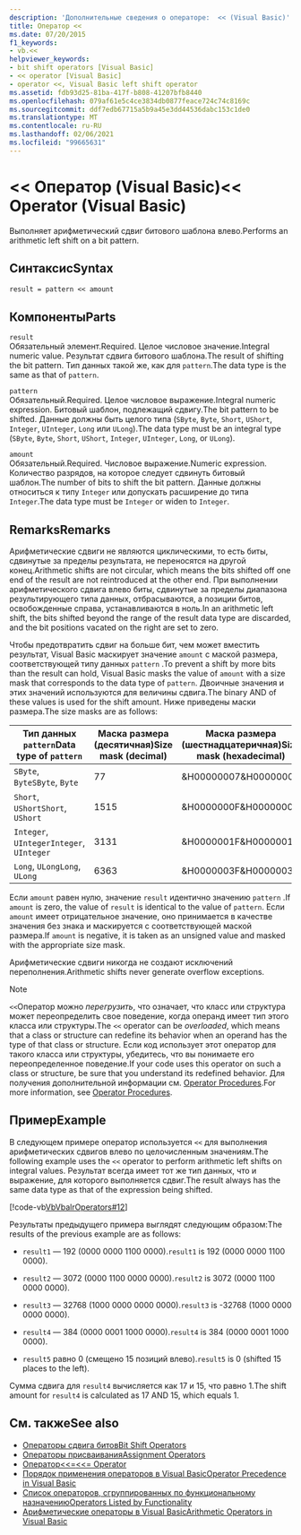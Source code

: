 ```yaml
---
description: 'Дополнительные сведения о операторе:  << (Visual Basic)'
title: Оператор <<
ms.date: 07/20/2015
f1_keywords:
- vb.<<
helpviewer_keywords:
- bit shift operators [Visual Basic]
- << operator [Visual Basic]
- operator <<, Visual Basic left shift operator
ms.assetid: fdb93d25-81ba-417f-b808-41207bfb8440
ms.openlocfilehash: 079af61e5c4ce3834db0877feace724c74c8169c
ms.sourcegitcommit: ddf7edb67715a5b9a45e3dd44536dabc153c1de0
ms.translationtype: MT
ms.contentlocale: ru-RU
ms.lasthandoff: 02/06/2021
ms.locfileid: "99665631"
---
```

# <a name="-operator-visual-basic"></a><span data-ttu-id="3bbcd-103">\<\< Оператор (Visual Basic)</span><span class="sxs-lookup"><span data-stu-id="3bbcd-103">\<\< Operator (Visual Basic)</span></span>

<span data-ttu-id="3bbcd-104">Выполняет арифметический сдвиг битового шаблона влево.</span><span class="sxs-lookup"><span data-stu-id="3bbcd-104">Performs an arithmetic left shift on a bit pattern.</span></span>  
  
## <a name="syntax"></a><span data-ttu-id="3bbcd-105">Синтаксис</span><span class="sxs-lookup"><span data-stu-id="3bbcd-105">Syntax</span></span>  
  
```vb  
result = pattern << amount  
```  
  
## <a name="parts"></a><span data-ttu-id="3bbcd-106">Компоненты</span><span class="sxs-lookup"><span data-stu-id="3bbcd-106">Parts</span></span>  

 `result`  
 <span data-ttu-id="3bbcd-107">Обязательный элемент.</span><span class="sxs-lookup"><span data-stu-id="3bbcd-107">Required.</span></span> <span data-ttu-id="3bbcd-108">Целое числовое значение.</span><span class="sxs-lookup"><span data-stu-id="3bbcd-108">Integral numeric value.</span></span> <span data-ttu-id="3bbcd-109">Результат сдвига битового шаблона.</span><span class="sxs-lookup"><span data-stu-id="3bbcd-109">The result of shifting the bit pattern.</span></span> <span data-ttu-id="3bbcd-110">Тип данных такой же, как для `pattern`.</span><span class="sxs-lookup"><span data-stu-id="3bbcd-110">The data type is the same as that of `pattern`.</span></span>  
  
 `pattern`  
 <span data-ttu-id="3bbcd-111">Обязательный.</span><span class="sxs-lookup"><span data-stu-id="3bbcd-111">Required.</span></span> <span data-ttu-id="3bbcd-112">Целое числовое выражение.</span><span class="sxs-lookup"><span data-stu-id="3bbcd-112">Integral numeric expression.</span></span> <span data-ttu-id="3bbcd-113">Битовый шаблон, подлежащий сдвигу.</span><span class="sxs-lookup"><span data-stu-id="3bbcd-113">The bit pattern to be shifted.</span></span> <span data-ttu-id="3bbcd-114">Данные должны быть целого типа (`SByte`, `Byte`, `Short`, `UShort`, `Integer`, `UInteger`, `Long` или `ULong`).</span><span class="sxs-lookup"><span data-stu-id="3bbcd-114">The data type must be an integral type (`SByte`, `Byte`, `Short`, `UShort`, `Integer`, `UInteger`, `Long`, or `ULong`).</span></span>  
  
 `amount`  
 <span data-ttu-id="3bbcd-115">Обязательный.</span><span class="sxs-lookup"><span data-stu-id="3bbcd-115">Required.</span></span> <span data-ttu-id="3bbcd-116">Числовое выражение.</span><span class="sxs-lookup"><span data-stu-id="3bbcd-116">Numeric expression.</span></span> <span data-ttu-id="3bbcd-117">Количество разрядов, на которое следует сдвинуть битовый шаблон.</span><span class="sxs-lookup"><span data-stu-id="3bbcd-117">The number of bits to shift the bit pattern.</span></span> <span data-ttu-id="3bbcd-118">Данные должны относиться к типу `Integer` или допускать расширение до типа `Integer`.</span><span class="sxs-lookup"><span data-stu-id="3bbcd-118">The data type must be `Integer` or widen to `Integer`.</span></span>  
  
## <a name="remarks"></a><span data-ttu-id="3bbcd-119">Remarks</span><span class="sxs-lookup"><span data-stu-id="3bbcd-119">Remarks</span></span>  

 <span data-ttu-id="3bbcd-120">Арифметические сдвиги не являются циклическими, то есть биты, сдвинутые за пределы результата, не переносятся на другой конец.</span><span class="sxs-lookup"><span data-stu-id="3bbcd-120">Arithmetic shifts are not circular, which means the bits shifted off one end of the result are not reintroduced at the other end.</span></span> <span data-ttu-id="3bbcd-121">При выполнении арифметического сдвига влево биты, сдвинутые за пределы диапазона результирующего типа данных, отбрасываются, а позиции битов, освобожденные справа, устанавливаются в ноль.</span><span class="sxs-lookup"><span data-stu-id="3bbcd-121">In an arithmetic left shift, the bits shifted beyond the range of the result data type are discarded, and the bit positions vacated on the right are set to zero.</span></span>  
  
 <span data-ttu-id="3bbcd-122">Чтобы предотвратить сдвиг на больше бит, чем может вместить результат, Visual Basic маскирует значение `amount` с маской размера, соответствующей типу данных `pattern` .</span><span class="sxs-lookup"><span data-stu-id="3bbcd-122">To prevent a shift by more bits than the result can hold, Visual Basic masks the value of `amount` with a size mask that corresponds to the data type of `pattern`.</span></span> <span data-ttu-id="3bbcd-123">Двоичные значения и этих значений используются для величины сдвига.</span><span class="sxs-lookup"><span data-stu-id="3bbcd-123">The binary AND of these values is used for the shift amount.</span></span> <span data-ttu-id="3bbcd-124">Ниже приведены маски размера.</span><span class="sxs-lookup"><span data-stu-id="3bbcd-124">The size masks are as follows:</span></span>  
  
|<span data-ttu-id="3bbcd-125">Тип данных `pattern`</span><span class="sxs-lookup"><span data-stu-id="3bbcd-125">Data type of `pattern`</span></span>|<span data-ttu-id="3bbcd-126">Маска размера (десятичная)</span><span class="sxs-lookup"><span data-stu-id="3bbcd-126">Size mask (decimal)</span></span>|<span data-ttu-id="3bbcd-127">Маска размера (шестнадцатеричная)</span><span class="sxs-lookup"><span data-stu-id="3bbcd-127">Size mask (hexadecimal)</span></span>|  
|----------------------------|---------------------------|-------------------------------|  
|<span data-ttu-id="3bbcd-128">`SByte`, `Byte`</span><span class="sxs-lookup"><span data-stu-id="3bbcd-128">`SByte`, `Byte`</span></span>|<span data-ttu-id="3bbcd-129">7</span><span class="sxs-lookup"><span data-stu-id="3bbcd-129">7</span></span>|<span data-ttu-id="3bbcd-130">&H00000007</span><span class="sxs-lookup"><span data-stu-id="3bbcd-130">&H00000007</span></span>|  
|<span data-ttu-id="3bbcd-131">`Short`, `UShort`</span><span class="sxs-lookup"><span data-stu-id="3bbcd-131">`Short`, `UShort`</span></span>|<span data-ttu-id="3bbcd-132">15</span><span class="sxs-lookup"><span data-stu-id="3bbcd-132">15</span></span>|<span data-ttu-id="3bbcd-133">&H0000000F</span><span class="sxs-lookup"><span data-stu-id="3bbcd-133">&H0000000F</span></span>|  
|<span data-ttu-id="3bbcd-134">`Integer`, `UInteger`</span><span class="sxs-lookup"><span data-stu-id="3bbcd-134">`Integer`, `UInteger`</span></span>|<span data-ttu-id="3bbcd-135">31</span><span class="sxs-lookup"><span data-stu-id="3bbcd-135">31</span></span>|<span data-ttu-id="3bbcd-136">&H0000001F</span><span class="sxs-lookup"><span data-stu-id="3bbcd-136">&H0000001F</span></span>|  
|<span data-ttu-id="3bbcd-137">`Long`, `ULong`</span><span class="sxs-lookup"><span data-stu-id="3bbcd-137">`Long`, `ULong`</span></span>|<span data-ttu-id="3bbcd-138">63</span><span class="sxs-lookup"><span data-stu-id="3bbcd-138">63</span></span>|<span data-ttu-id="3bbcd-139">&H0000003F</span><span class="sxs-lookup"><span data-stu-id="3bbcd-139">&H0000003F</span></span>|  
  
 <span data-ttu-id="3bbcd-140">Если `amount` равен нулю, значение `result` идентично значению `pattern` .</span><span class="sxs-lookup"><span data-stu-id="3bbcd-140">If `amount` is zero, the value of `result` is identical to the value of `pattern`.</span></span> <span data-ttu-id="3bbcd-141">Если `amount` имеет отрицательное значение, оно принимается в качестве значения без знака и маскируется с соответствующей маской размера.</span><span class="sxs-lookup"><span data-stu-id="3bbcd-141">If `amount` is negative, it is taken as an unsigned value and masked with the appropriate size mask.</span></span>  
  
 <span data-ttu-id="3bbcd-142">Арифметические сдвиги никогда не создают исключений переполнения.</span><span class="sxs-lookup"><span data-stu-id="3bbcd-142">Arithmetic shifts never generate overflow exceptions.</span></span>  
  
> [!NOTE]
> <span data-ttu-id="3bbcd-143">`<<`Оператор можно *перегрузить*, что означает, что класс или структура может переопределить свое поведение, когда операнд имеет тип этого класса или структуры.</span><span class="sxs-lookup"><span data-stu-id="3bbcd-143">The `<<` operator can be *overloaded*, which means that a class or structure can redefine its behavior when an operand has the type of that class or structure.</span></span> <span data-ttu-id="3bbcd-144">Если код использует этот оператор для такого класса или структуры, убедитесь, что вы понимаете его переопределенное поведение.</span><span class="sxs-lookup"><span data-stu-id="3bbcd-144">If your code uses this operator on such a class or structure, be sure that you understand its redefined behavior.</span></span> <span data-ttu-id="3bbcd-145">Для получения дополнительной информации см. [Operator Procedures](../../programming-guide/language-features/procedures/operator-procedures.md).</span><span class="sxs-lookup"><span data-stu-id="3bbcd-145">For more information, see [Operator Procedures](../../programming-guide/language-features/procedures/operator-procedures.md).</span></span>  
  
## <a name="example"></a><span data-ttu-id="3bbcd-146">Пример</span><span class="sxs-lookup"><span data-stu-id="3bbcd-146">Example</span></span>  

 <span data-ttu-id="3bbcd-147">В следующем примере оператор используется `<<` для выполнения арифметических сдвигов влево по целочисленным значениям.</span><span class="sxs-lookup"><span data-stu-id="3bbcd-147">The following example uses the `<<` operator to perform arithmetic left shifts on integral values.</span></span> <span data-ttu-id="3bbcd-148">Результат всегда имеет тот же тип данных, что и выражение, для которого выполняется сдвиг.</span><span class="sxs-lookup"><span data-stu-id="3bbcd-148">The result always has the same data type as that of the expression being shifted.</span></span>  
  
 [!code-vb[VbVbalrOperators#12](~/samples/snippets/visualbasic/VS_Snippets_VBCSharp/VbVbalrOperators/VB/Class1.vb#12)]  
  
 <span data-ttu-id="3bbcd-149">Результаты предыдущего примера выглядят следующим образом:</span><span class="sxs-lookup"><span data-stu-id="3bbcd-149">The results of the previous example are as follows:</span></span>  
  
- <span data-ttu-id="3bbcd-150">`result1` — 192 (0000 0000 1100 0000).</span><span class="sxs-lookup"><span data-stu-id="3bbcd-150">`result1` is 192 (0000 0000 1100 0000).</span></span>  
  
- <span data-ttu-id="3bbcd-151">`result2` — 3072 (0000 1100 0000 0000).</span><span class="sxs-lookup"><span data-stu-id="3bbcd-151">`result2` is 3072 (0000 1100 0000 0000).</span></span>  
  
- <span data-ttu-id="3bbcd-152">`result3` — 32768 (1000 0000 0000 0000).</span><span class="sxs-lookup"><span data-stu-id="3bbcd-152">`result3` is -32768 (1000 0000 0000 0000).</span></span>  
  
- <span data-ttu-id="3bbcd-153">`result4` — 384 (0000 0001 1000 0000).</span><span class="sxs-lookup"><span data-stu-id="3bbcd-153">`result4` is 384 (0000 0001 1000 0000).</span></span>  
  
- <span data-ttu-id="3bbcd-154">`result5` равно 0 (смещено 15 позиций влево).</span><span class="sxs-lookup"><span data-stu-id="3bbcd-154">`result5` is 0 (shifted 15 places to the left).</span></span>  
  
 <span data-ttu-id="3bbcd-155">Сумма сдвига для `result4` вычисляется как 17 и 15, что равно 1.</span><span class="sxs-lookup"><span data-stu-id="3bbcd-155">The shift amount for `result4` is calculated as 17 AND 15, which equals 1.</span></span>  
  
## <a name="see-also"></a><span data-ttu-id="3bbcd-156">См. также</span><span class="sxs-lookup"><span data-stu-id="3bbcd-156">See also</span></span>

- [<span data-ttu-id="3bbcd-157">Операторы сдвига битов</span><span class="sxs-lookup"><span data-stu-id="3bbcd-157">Bit Shift Operators</span></span>](bit-shift-operators.md)
- [<span data-ttu-id="3bbcd-158">Операторы присваивания</span><span class="sxs-lookup"><span data-stu-id="3bbcd-158">Assignment Operators</span></span>](assignment-operators.md)
- [<span data-ttu-id="3bbcd-159"> Оператор<<=</span><span class="sxs-lookup"><span data-stu-id="3bbcd-159"><<= Operator</span></span>](left-shift-assignment-operator.md)
- [<span data-ttu-id="3bbcd-160">Порядок применения операторов в Visual Basic</span><span class="sxs-lookup"><span data-stu-id="3bbcd-160">Operator Precedence in Visual Basic</span></span>](operator-precedence.md)
- [<span data-ttu-id="3bbcd-161">Список операторов, сгруппированных по функциональному назначению</span><span class="sxs-lookup"><span data-stu-id="3bbcd-161">Operators Listed by Functionality</span></span>](operators-listed-by-functionality.md)
- [<span data-ttu-id="3bbcd-162">Арифметические операторы в Visual Basic</span><span class="sxs-lookup"><span data-stu-id="3bbcd-162">Arithmetic Operators in Visual Basic</span></span>](../../programming-guide/language-features/operators-and-expressions/arithmetic-operators.md)
